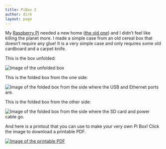 ```yaml
---
title: PiBox 2
author: dirk
layout: page
---
```

My [Raspberry Pi](http://www.raspberrypi.org/) needed a new home ([the old one](http://thebacklog.net/2012/08/04/pi-in-a-box/)) and I didn&#8217;t feel like killing the planet more. I made a simple case from an old cereal box that doesn&#8217;t require any glue! It is a very simple case and only requires some old cardboard and a carpet knife.

This is the box unfolded:

![Image of the unfolded box][1]

This is the folded box from the one side:

![Image of the folded box from the side where the USB and Ethernet ports are.][2]

This is the folded box from the other side:

![Image of the folded box from the side where the SD card and power cable go.][3]

And here is a printout that you can use to make your very own Pi Box! Click the image to download a printable PDF.

[![Image of the printable PDF]({{site.baseurl}}/img/projects/pibox-v2.png)](http://thebacklog.net/wp-content/uploads/2013/10/pibox2-pub.pdf)

 [1]: http://thebacklog.net/wp-content/uploads/2013/10/DSC_5238.jpg
 [2]: http://thebacklog.net/wp-content/uploads/2013/10/DSC_5233.jpg
 [3]: http://thebacklog.net/wp-content/uploads/2013/10/DSC_5231.jpg
